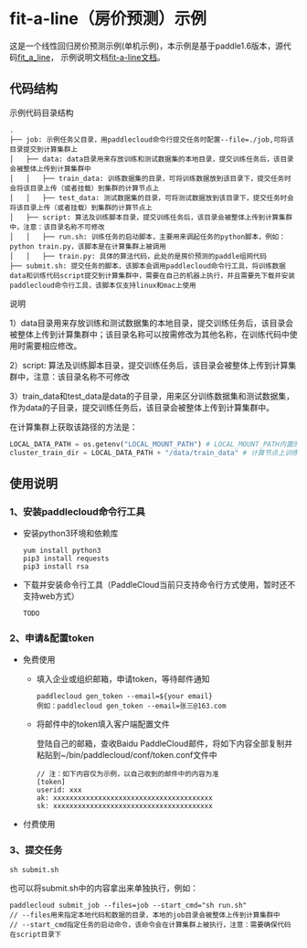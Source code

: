 # fit-a-line（房价预测）示例
这是一个线性回归房价预测示例(单机示例)，本示例是基于paddle1.6版本，源代码[fit_a_line](https://github.com/PaddlePaddle/book/blob/for_paddle1.6/01.fit_a_line)， 示例说明文档[fit-a-line文档](https://github.com/PaddlePaddle/book/blob/for_paddle1.6/01.fit_a_line/README.cn.md)。

## 代码结构

示例代码目录结构
```
.
├── job: 示例任务父目录，用paddlecloud命令行提交任务时配置--file=./job,可将该目录提交到计算集群上
│   ├── data: data目录用来存放训练和测试数据集的本地目录，提交训练任务后，该目录会被整体上传到计算集群中
│   │   ├── train_data: 训练数据集的目录，可将训练数据放到该目录下，提交任务时会将该目录上传（或者挂载）到集群的计算节点上
│   │   ├── test_data: 测试数据集的目录，可将测试数据放到该目录下，提交任务时会将该目录上传（或者挂载）到集群的计算节点上
│   ├── script: 算法及训练脚本目录，提交训练任务后，该目录会被整体上传到计算集群中，注意：该目录名称不可修改
│   │   ├── run.sh: 训练任务的启动脚本，主要用来调起任务的python脚本，例如：python train.py，该脚本是在计算集群上被调用
│   │   ├── train.py: 具体的算法代码，此处的是房价预测的paddle组网代码
├── submit.sh: 提交任务的脚本，该脚本会调用paddlecloud命令行工具，将训练数据data和训练代码script提交到计算集群中，需要在自己的机器上执行，并且需要先下载并安装paddlecloud命令行工具，该脚本仅支持linux和mac上使用
```

说明


1）data目录用来存放训练和测试数据集的本地目录，提交训练任务后，该目录会被整体上传到计算集群中；该目录名称可以按需修改为其他名称，在训练代码中使用时需要相应修改。


2）script: 算法及训练脚本目录，提交训练任务后，该目录会被整体上传到计算集群中，注意：该目录名称不可修改


3）train_data和test_data是data的子目录，用来区分训练数据集和测试数据集，作为data的子目录，提交训练任务后，该目录会被整体上传到计算集群中。


在计算集群上获取该路径的方法是：
```python
LOCAL_DATA_PATH = os.getenv("LOCAL_MOUNT_PATH") # LOCAL_MOUNT_PATH内置的环境变量，直接获取该值即可
cluster_train_dir = LOCAL_DATA_PATH + "/data/train_data" # 计算节点上训练数据的路径
```

## 使用说明

### 1、安装paddlecloud命令行工具


   - 安装python3环境和依赖库
     ```shell
     yum install python3
     pip3 install requests
     pip3 install rsa
     ```

   - 下载并安装命令行工具（PaddleCloud当前只支持命令行方式使用，暂时还不支持web方式）


     ```shell
     TODO
     ```
### 2、申请&配置token
- 免费使用
   - 填入企业或组织邮箱，申请token，等待邮件通知
  
     ```
     paddlecloud gen_token --email=${your email}
     例如：paddlecloud gen_token --email=张三@163.com
     ```
     
   - 将邮件中的token填入客户端配置文件
   
   
     登陆自己的邮箱，查收Baidu PaddleCloud邮件，将如下内容全部复制并粘贴到~/bin/paddlecloud/conf/token.conf文件中
     ```shell
     // 注：如下内容仅为示例，以自己收到的邮件中的内容为准
     [token]
     userid: xxx
     ak: xxxxxxxxxxxxxxxxxxxxxxxxxxxxxxxxxxxxxxx
     sk: xxxxxxxxxxxxxxxxxxxxxxxxxxxxxxxxxxxxxxx
     ```
- 付费使用

### 3、提交任务

  ```shell
  sh submit.sh
  ```
  也可以将submit.sh中的内容拿出来单独执行，例如：
  ```shell
  paddlecloud submit_job --files=job --start_cmd="sh run.sh"
  // --files用来指定本地代码和数据的目录，本地的job目录会被整体上传到计算集群中
  // --start_cmd指定任务的启动命令，该命令会在计算集群上被执行，注意：需要确保代码在script目录下
  ```
